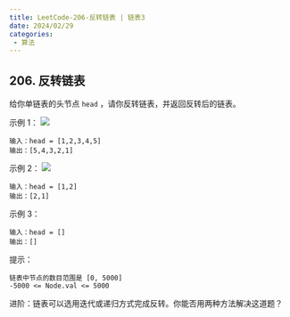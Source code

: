 ```yaml
---
title: LeetCode-206-反转链表 | 链表3
date: 2024/02/29
categories:
 - 算法
---
```

## 206. 反转链表
给你单链表的头节点 `head` ，请你反转链表，并返回反转后的链表。
 
示例 1：
![](/image/2024022901.jpg)
```
输入：head = [1,2,3,4,5]
输出：[5,4,3,2,1]
```

示例 2：
![](/image/2024022902.jpg)
```
输入：head = [1,2]
输出：[2,1]
```
示例 3：
```
输入：head = []
输出：[]
```

提示：
```
链表中节点的数目范围是 [0, 5000]
-5000 <= Node.val <= 5000
```

进阶：链表可以选用迭代或递归方式完成反转。你能否用两种方法解决这道题？
